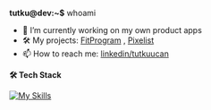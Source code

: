 **tutku@dev:~$** whoami
- 🔭 I’m currently working on my own product apps
- 🛠️ My projects: [FitProgram](https://www.github.com/tutkuofnight/fitprogram) , [Pixelist](https://www.github.com/tutkuofnight/pixelist)
- 📫 How to reach me: [linkedin/tutkuucan](https://www.linkedin.com/in/tutkuucan/)

**🛠 Tech Stack**

[![My Skills](https://skillicons.dev/icons?i=js,go,html,css,sass,react,vue,nodejs,express,nuxtjs,mongodb,pug)](https://skillicons.dev)
